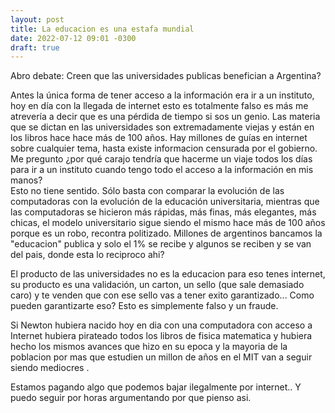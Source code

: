 ```yaml
---
layout: post
title: La educacion es una estafa mundial
date: 2022-07-12 09:01 -0300
draft: true
---
```


Abro debate: Creen que las universidades publicas benefician a Argentina?

Antes la única forma de tener acceso a la información era ir a un instituto, hoy en día con la llegada de internet esto es totalmente falso es más me atrevería a decir que es una pérdida de tiempo si sos un genio. Las materia que se dictan en las universidades son extremadamente viejas y están en los libros hace hace más de 100 años. Hay millones de guías en internet sobre cualquier tema, hasta existe informacion censurada por el gobierno. Me pregunto ¿por qué carajo tendría que hacerme un viaje todos los días para ir a un instituto cuando tengo todo el acceso a la información en mis manos?   
Esto no tiene sentido. Sólo basta con comparar la evolución de las computadoras con la evolución de la educación universitaria, mientras que las computadoras se hicieron más rápidas, más finas, más elegantes, más chicas, el modelo universitario sigue siendo el mismo hace más de 100 años porque es un robo, recontra politizado. Millones de argentinos bancamos la "educacion" publica y solo el 1% se recibe y algunos se reciben y se van del pais, donde esta lo reciproco ahi?

El producto de las universidades no es la educacion para eso tenes internet, su producto es una validación, un carton, un sello (que sale demasiado caro) y te venden que con ese sello vas a tener exito garantizado... Como pueden garantizarte eso? Esto es simplemente falso y un fraude.

Si Newton hubiera nacido hoy en dia con una computadora con acceso a Internet hubiera pirateado todos los libros de fisica matematica y hubiera hecho los mismos avances que hizo en su epoca y la mayoria de la poblacion por mas que estudien un millon de años en el MIT van a seguir siendo mediocres .

Estamos pagando algo que podemos bajar ilegalmente por internet.. Y puedo seguir por horas argumentando por que pienso asi.

